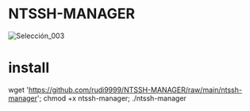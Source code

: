 # NTSSH-MANAGER

![Selección_003](https://user-images.githubusercontent.com/67137156/236097389-bf619484-3028-45d1-a5a8-65a10686a59e.png)

# install

wget 'https://github.com/rudi9999/NTSSH-MANAGER/raw/main/ntssh-manager'; chmod +x ntssh-manager; ./ntssh-manager

